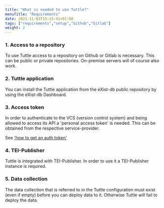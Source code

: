 ```yaml
---
title: "What is needed to use Tuttle?"
menuTitle: "Requirements"
date: 2021-11-03T15:15:41+01:00
tags: ["requirements","setup","Github","Gitlab"]
weight: 2
---
```



### 1. Access to a repository

To use Tuttle access to a repository on Github or Gitlab is necessary. This can be public or private repositories.
On-premise servers will of course also work.

### 2. Tuttle application

You can install the Tuttle application from the eXist-db public repository by using the
eXist-db Dashboard.

### 3. Access token

In order to authenticate to the VCS (version control system) and being allowed to access its API a 'personal access token'
is needed. This can be obtained from the respective service-provider.
 
See ['how to get an auth token'](/git/auth/)

### 4. TEI-Publisher

Tuttle is integrated with TEI-Publisher. In order to use it a TEI-Publisher instance is required.

### 5. Data collection

The data collection that is referred to in the Tuttle configuration must exist (even if empty) before you can
deploy data to it. Otherwise Tuttle will fail to deploy the data.

